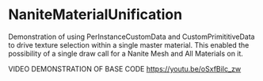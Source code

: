 # NaniteMaterialUnification
Demonstration of using PerInstanceCustomData and CustomPrimititiveData to drive texture selection within a single master material. This enabled the possibility of a single draw call for a Nanite Mesh and All Materials on it.

VIDEO DEMONSTRATION OF BASE CODE https://youtu.be/oSxfBiIc_zw
